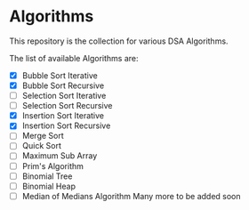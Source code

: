 # Algorithms

This repository is the collection for various DSA Algorithms.

The list of available Algorithms are:
- [x] Bubble Sort Iterative
- [x] Bubble Sort Recursive
- [ ] Selection Sort Iterative
- [ ] Selection Sort Recursive
- [x] Insertion Sort Iterative
- [x] Insertion Sort Recursive
- [ ] Merge Sort
- [ ] Quick Sort
- [ ] Maximum Sub Array
- [ ] Prim's Algorithm
- [ ] Binomial Tree
- [ ] Binomial Heap
- [ ] Median of Medians Algorithm
Many more to be added soon
